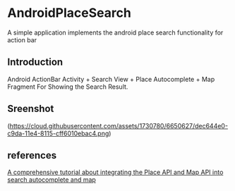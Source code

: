 # AndroidPlaceSearch
A simple application implements the android place search functionality for action bar

## Introduction
Android ActionBar Activity + Search View + Place Autocomplete + Map Fragment For Showing the Search Result.

## Sreenshot
(https://cloud.githubusercontent.com/assets/1730780/6650627/dec644e0-c9da-11e4-8115-cff6010ebac4.png)


## references
[A comprehensive tutorial about integrating the Place API and Map API into search autocomplete and map](http://wptrafficanalyzer.in/blog/android-searchview-widget-with-google-places-api-using-actionbarsherlock-library/)

